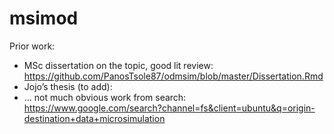 
<!-- README.md is generated from README.Rmd. Please edit that file -->

# msimod

<!-- badges: start -->
<!-- badges: end -->

Prior work:

- MSc dissertation on the topic, good lit review:
  <https://github.com/PanosTsole87/odmsim/blob/master/Dissertation.Rmd>
- Jojo’s thesis (to add):
- … not much obvious work from search:
  <https://www.google.com/search?channel=fs&client=ubuntu&q=origin-destination+data+microsimulation>
